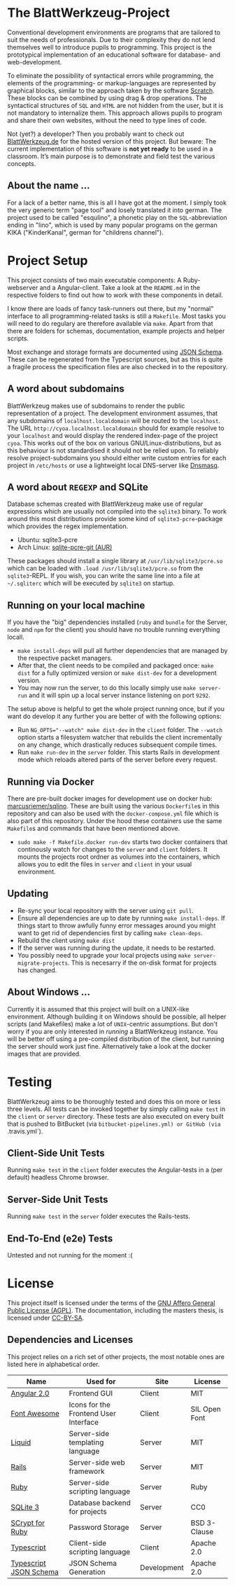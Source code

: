 # The BlattWerkzeug-Project

Conventional development environments are programs that are tailored to suit the needs of professionals. Due to their complexity they do not lend themselves well to introduce pupils to programming. This project is the prototypical implementation of an educational software for database- and web-development.

To eliminate the possibility of syntactical errors while programming, the elements of the programming- or markup-languages are represented by graphical blocks, similar to the approach taken by the software [Scratch](https://scratch.mit.edu/). These blocks can be combined by using drag & drop operations. The syntactical structures of `SQL` and `HTML` are not hidden from the user, but it is not mandatory to internalize them. This approach allows pupils to program and share their own websites, without the need to type lines of code.

Not (yet?) a developer? Then you probably want to check out [BlattWerkzeug.de](http://blattwerkzeug.de) for the hosted version of this project. But beware: The current implementation of this software is **not yet ready** to be used in a classroom. It’s main purpose is to demonstrate and field test the various concepts.

## About the name ...

For a lack of a better name, this is all I have got at the moment. I simply took the very generic term "page tool" and losely translated it into german. The project used to be called "esqulino", a phonetic play on the `SQL`-abbreviation ending in "lino", which is used by many popular programs on the german KIKA ("KinderKanal", german for "childrens channel").

# Project Setup

This project consists of two main executable components: A Ruby-webserver and a Angular-client. Take a look at the `README.md` in the respective folders to find out how to work with these components in detail.

I know there are loads of fancy task-runners out there, but my "normal" interface to all programming-related tasks is still a `Makefile`. Most tasks you will need to do regulary are therefore available via `make`. Apart from that there are folders for schemas, documentation, example projects and helper scripts.

Most exchange and storage formats are documented using [JSON Schema](http://json-schema.org/). These can be regenerated from the Typescript sources, but as this is quite a fragile process the specification files are also checked in to the repository.

## A word about subdomains

BlattWerkzeug makes use of subdomains to render the public representation of a project. The development environment assumes, that any subdomains of `localhost.localdomain` will be routed to the `localhost`. The URL `http://cyoa.localhost.localdomain` should for example resolve to your `localhost` and would display the rendered index-page of the project `cyoa`. This works out of the box on various GNU/Linux-distributions, but as this behaviour is not standardised it should not be relied upon. To reliably resolve project-subdomains you should either write custom entries for each project in `/etc/hosts` or use a lightweight local DNS-server like [Dnsmasq](http://www.thekelleys.org.uk/dnsmasq/doc.html).

## A word about `REGEXP` and SQLite

Database schemas created with BlattWerkzeug make use of regular expressions which are usually not compiled into the `sqlite3` binary. To work around this most distributions provide some kind of `sqlite3-pcre`-package which provides the regex implementation.

* Ubuntu: sqlite3-pcre
* Arch Linux: [sqlite-pcre-git (AUR)](https://aur.archlinux.org/packages/sqlite-pcre-git/)

These packages should install a single library at `/usr/lib/sqlite3/pcre.so` which can be loaded with `.load /usr/lib/sqlite3/pcre.so` from the `sqlite3`-REPL. If you wish, you can write the same line into a file at `~/.sqliterc` which will be executed by `sqlite3` on startup.

## Running on your local machine

If you have the "big" dependencies installed (`ruby` and `bundle` for the Server, `node` and `npm` for the client) you should have no trouble running everything locall.

* `make install-deps` will pull all further dependencies that are managed by the respective packet managers.
* After that, the client needs to be compiled and packaged once: `make dist` for a fully optimized version or `make dist-dev` for a development version.
* You may now run the server, to do this locally simply use `make server-run` and it will spin up a local server instance listening on port `9292`.

The setup above is helpful to get the whole project running once, but if you want do develop it any further you are better of with the following options:

* Run `NG_OPTS="--watch" make dist-dev` in the `client` folder. The `--watch` option starts a filesystem watcher that rebuilds the client incrementally on any change, which drastically reduces subsequent compile times.
* Run `make run-dev` in the `server` folder. This starts Rails in development mode which reloads altered parts of the server before every request.

## Running via Docker

There are pre-built docker images for development use on docker hub: [marcusriemer/sqlino](https://hub.docker.com/r/marcusriemer/sqlino/). These are built using the various `Dockerfile`s in this repository and can also be used with the `docker-compose.yml` file which is also part of this repository. Under the hood these containers use the same `Makefile`s and commands that have been mentioned above.

* `sudo make -f Makefile.docker run-dev` starts two docker containers that continously watch for changes to the `server` and `client` folders. It mounts the projects root ordner as volumes into the containers, which allows you to edit the files in `server` and `client` in your usual environment.

## Updating

* Re-sync your local repository with the server using `git pull`.
* Ensure all dependencies are up to date by running `make install-deps`. If things start to throw awfully funny error messages around you might want to get rid of dependencies first by calling `make clean-deps`.
* Rebuild the client using `make dist`
* If the server was running during the update, it needs to be restarted.
* You possibly need to upgrade your local projects using `make server-migrate-projects`. This is necesarry if the on-disk format for projects has changed.

## About Windows ...

Currently it is assumed that this project will built on a UNIX-like environment. Although building it on Windows should be possible, all helper scripts (and Makefiles) make a lot of `UNIX`-centric assumptions. But don't worry if you are only interested in *running* a BlattWerkzeug instance. You will be better off using a pre-compiled distribution of the client, but running the server should work just fine. Alternatively take a look at the docker images that are provided.

# Testing

BlattWerkzeug aims to be thoroughly tested and does this on more or less three levels. All tests can be invoked together by simply calling `make test` in the `client` or `server` directory. These tests are also executed on every built that is pushed to BitBucket (via `bitbucket-pipelines.yml) or GitHub (via `.travis.yml`).

## Client-Side Unit Tests

Running `make test` in the `client` folder executes the Angular-tests in a (per default) headless Chrome browser.

## Server-Side Unit Tests

Running `make test` in the `server` folder executes the Rails-tests.

## End-To-End (e2e) Tests

Untested and not running for the moment :(

# License

This project itself is licensed under the terms of the [GNU Affero General Public License (AGPL)](https://www.gnu.org/licenses/agpl.html). The documentation, including the masters thesis, is licensed under [CC-BY-SA](https://creativecommons.org/licenses/by-sa/4.0/).

## Dependencies and Licenses

This project relies on a rich set of other projects, the most notable ones are listed here in alphabetical order.

Name                                                       | Used for                                                 | Site         | License
---------------------------------------------------------- | -------------------------------------------------------- | ------------ | -------
[Angular 2.0](https://angular.io/)                         | Frontend GUI                                             | Client       | MIT
[Font Awesome](http://fontawesome.io)                      | Icons for the Frontend User Interface                    | Client       | SIL Open Font
[Liquid](http://liquidmarkup.org/)                         | Server-side templating language                          | Server       | MIT
[Rails](http://rubyonrails.org/)                           | Server-side web framework                                | Server       | MIT
[Ruby](https://www.ruby-lang.org/)                         | Server-side scripting language                           | Server       | Ruby
[SQLite 3](https://www.sqlite.org/)                        | Database backend for projects                            | Server       | CC0
[SCrypt for Ruby](https://github.com/pbhogan/scrypt)       | Password Storage                                         | Server       | BSD 3-Clause
[Typescript](http://www.typescriptlang.org/)               | Client-side scripting language                           | Client       | Apache 2.0
[Typescript JSON Schema](https://github.com/YousefED/typescript-json-schema) | JSON Schema Generation                 | Development  | Apache 2.0

